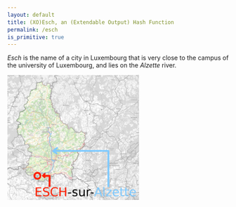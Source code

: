 ```yaml
---
layout: default
title: (XO)Esch, an (Extendable Output) Hash Function
permalink: /esch
is_primitive: true
---
```


*Esch* is the name of a city in Luxembourg that is very close to the campus of the university of Luxembourg, and lies on the *Alzette* river.

<img src="/assets/alzette-desature-esch.png" width="300" alt="Map of Luxembourg">